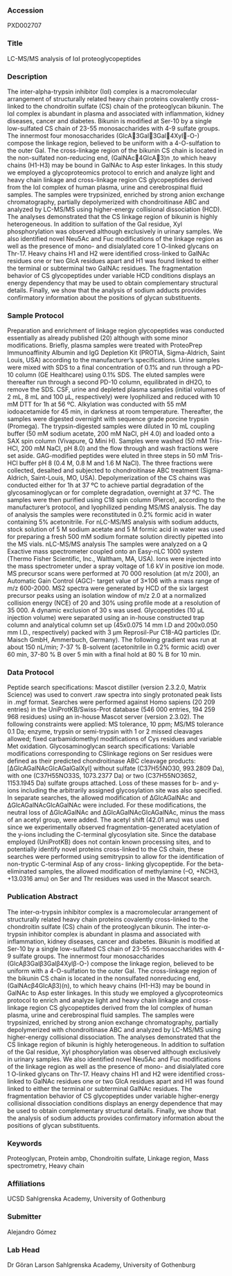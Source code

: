 ### Accession
PXD002707

### Title
LC-MS/MS analysis of IαI proteoglycopeptides

### Description
The inter-alpha-trypsin inhibitor (IαI) complex is a macromolecular arrangement of structurally related heavy chain proteins covalently cross-linked to the chondroitin sulfate (CS) chain of the proteoglycan bikunin. The IαI complex is abundant in plasma and associated with inflammation, kidney diseases, cancer and diabetes. Bikunin is modified at Ser-10 by a single low-sulfated CS chain of 23-55 monosaccharides with 4-9 sulfate groups. The innermost four monosaccharides (GlcA3Gal3Gal4Xyl-O-) compose the linkage region, believed to be uniform with a 4-O-sulfation to the outer Gal. The cross-linkage region of the bikunin CS chain is located in the non-sulfated non-reducing end, (GalNAc4GlcA3)n ,to which heavy chains (H1-H3) may be bound in GalNAc to Asp ester linkages. In this study we employed a glycoproteomics protocol to enrich and analyze light and heavy chain linkage and cross-linkage region CS glycopeptides derived from the IαI complex of human plasma, urine and cerebrospinal fluid samples. The samples were trypsinized, enriched by strong anion exchange chromatography, partially depolymerized with chondroitinase ABC and analyzed by LC-MS/MS using higher-energy collisional dissociation (HCD). The analyses demonstrated that the CS linkage region of bikunin is highly heterogeneous. In addition to sulfation of the Gal residue, Xyl phosphorylation was observed although exclusively in urinary samples. We also identified novel Neu5Ac and Fuc modifications of the linkage region as well as the presence of mono- and disialylated core 1 O-linked glycans on Thr-17. Heavy chains H1 and H2 were identified cross-linked to GalNAc residues one or two GlcA residues apart and H1 was found linked to either the terminal or subterminal two GalNAc residues. The fragmentation behavior of CS glycopeptides under variable HCD conditions displays an energy dependency that may be used to obtain complementary structural details. Finally, we show that the analysis of sodium adducts provides confirmatory information about the positions of glycan substituents.

### Sample Protocol
Preparation and enrichment of linkage region glycopeptides was conducted essentially as already published (20) although with some minor modifications. Briefly, plasma samples were treated with ProteoPrep Immunoaffinity Albumin and IgG Depletion Kit (PROTIA, Sigma-Aldrich, Saint Louis, USA) according to the manufacturer’s specifications. Urine samples were mixed with SDS to a final concentration of 0.1% and run through a PD-10 column (GE Healthcare) using 0.1% SDS. The eluted samples were thereafter run through a second PD-10 column, equilibrated in dH2O, to remove the SDS. CSF, urine and depleted plasma samples (initial volumes of 2 mL, 8 mL and 100 μL, respectively) were lyophilized and reduced with 10 mM DTT for 1h at 56 ºC. Alkylation was conducted with 55 mM iodoacetamide for 45 min, in darkness at room temperature. Thereafter, the samples were digested overnight with sequence grade porcine trypsin (Promega). The trypsin-digested samples were diluted in 10 mL coupling buffer (50 mM sodium acetate, 200 mM NaCl, pH 4.0) and loaded onto a SAX spin column (Vivapure, Q Mini H). Samples were washed (50 mM Tris-HCl, 200 mM NaCl, pH 8.0) and the flow through and wash fractions were set aside. GAG-modified peptides were eluted in three steps in 50 mM Tris-HCl buffer pH 8 (0.4 M, 0.8 M and 1.6 M NaCl). The three fractions were collected, desalted and subjected to chondroitinase ABC treatment (Sigma-Aldrich, Saint-Louis, MO, USA). Depolymerization of the CS chains was conducted either for 1h at 37 ºC to achieve partial degradation of the glycosaminoglycan or for complete degradation, overnight at 37 ºC. The samples were then purified using C18 spin column (Pierce), according to the manufacturer’s protocol, and lyophilized pending MS/MS analysis. The day of analysis the samples were reconstituted in 0.2% formic acid in water containing 5% acetonitrile. For nLC-MS/MS analysis with sodium adducts, stock solution of 5 M sodium acetate and 5 M formic acid in water was used for preparing a fresh 500 mM sodium formate solution directly pipetted into the MS vials. nLC-MS/MS analysis The samples were analyzed on a Q Exactive mass spectrometer coupled onto an Easy-nLC 1000 system (Thermo Fisher Scientific, Inc., Waltham, MA, USA). Ions were injected into the mass spectrometer under a spray voltage of 1.6 kV in positive ion mode. MS precursor scans were performed at 70 000 resolution (at m/z 200), an Automatic Gain Control (AGC)- target value of 3×106 with a mass range of m/z 600-2000. MS2 spectra were generated by HCD of the six largest precursor peaks using an isolation window of m/z 2.0 at a normalized collision energy (NCE) of 20 and 30% using profile mode at a resolution of 35 000. A dynamic exclusion of 30 s was used. Glycopeptides (10 μL injection volume) were separated using an in-house constructed trap column and analytical column set up (45x0.075 14 mm I.D and 200x0.050 mm I.D., respectively) packed with 3 μm Reprosil-Pur C18-AQ particles (Dr. Maisch GmbH, Ammerbuch, Germany). The following gradient was run at about 150 nL/min; 7-37 % B-solvent (acetonitrile in 0.2% formic acid) over 60 min, 37-80 % B over 5 min with a final hold at 80 % B for 10 min.

### Data Protocol
Peptide search specifications: Mascot distiller (version 2.3.2.0, Matrix Science) was used to convert .raw spectra into singly protonated peak lists in .mgf format. Searches were performed against Homo sapiens (20 209 entries) in the UniProtKB/Swiss-Prot database (546 000 entries, 194 259 968 residues) using an in-house Mascot server (version 2.3.02). The following constraints were applied: MS tolerance, 10 ppm; MS/MS tolerance 0.1 Da; enzyme, trypsin or semi-trypsin with 1 or 2 missed cleavages allowed; fixed carbamidomethyl modifications of Cys residues and variable Met oxidation. Glycosaminoglycan search specifications: Variable modifications corresponding to CSlinkage regions on Ser residues were defined as their predicted chondroitinase ABC cleavage products: [ΔGlcAGalNAcGlcAGalGalXyl] without sulfate (C37H55NO30, 993.2809 Da), with one (C37H55NO33S, 1073.2377 Da) or two (C37H55NO36S2, 1153.1945 Da) sulfate groups attached. Loss of these masses for b- and y-ions including the arbitrarily assigned glycosylation site was also specified. In separate searches, the allowed modification of ΔGlcAGalNAc and ΔGlcAGalNAcGlcAGalNAc were included. For these modifications, the neutral loss of ΔGlcAGalNAc and ΔGlcAGalNAcGlcAGalNAc, minus the mass of an acetyl group, were added. The acetyl shift (42.01 amu) was used since we experimentally observed fragmentation-generated acetylation of the y-ions including the C-terminal glycosylation site. Since the database employed (UniProtKB) does not contain known processing sites, and to potentially identify novel proteins cross-linked to the CS chain, these searches were performed using semitrypsin to allow for the identification of non-tryptic C-terminal Asp of any cross- linking glycopeptide. For the beta-eliminated samples, the allowed modification of methylamine (–O, +NCH3, +13.0316 amu) on Ser and Thr residues was used in the Mascot search.

### Publication Abstract
The inter-&#x3b1;-trypsin inhibitor complex is a macromolecular arrangement of structurally related heavy chain proteins covalently cross-linked to the chondroitin sulfate (CS) chain of the proteoglycan bikunin. The inter-&#x3b1;-trypsin inhibitor complex is abundant in plasma and associated with inflammation, kidney diseases, cancer and diabetes. Bikunin is modified at Ser-10 by a single low-sulfated CS chain of 23-55 monosaccharides with 4-9 sulfate groups. The innermost four monosaccharides (GlcA&#x3b2;3Gal&#x3b2;3Gal&#x3b2;4Xyl&#x3b2;-O-) compose the linkage region, believed to be uniform with a 4-O-sulfation to the outer Gal. The cross-linkage region of the bikunin CS chain is located in the nonsulfated nonreducing end, (GalNAc&#x3b2;4GlcA&#x3b2;3)(n), to which heavy chains (H1-H3) may be bound in GalNAc to Asp ester linkages. In this study we employed a glycoproteomics protocol to enrich and analyze light and heavy chain linkage and cross-linkage region CS glycopeptides derived from the I&#x3b1;I complex of human plasma, urine and cerebrospinal fluid samples. The samples were trypsinized, enriched by strong anion exchange chromatography, partially depolymerized with chondroitinase ABC and analyzed by LC-MS/MS using higher-energy collisional dissociation. The analyses demonstrated that the CS linkage region of bikunin is highly heterogeneous. In addition to sulfation of the Gal residue, Xyl phosphorylation was observed although exclusively in urinary samples. We also identified novel Neu5Ac and Fuc modifications of the linkage region as well as the presence of mono- and disialylated core 1 O-linked glycans on Thr-17. Heavy chains H1 and H2 were identified cross-linked to GalNAc residues one or two GlcA residues apart and H1 was found linked to either the terminal or subterminal GalNAc residues. The fragmentation behavior of CS glycopeptides under variable higher-energy collisional dissociation conditions displays an energy dependence that may be used to obtain complementary structural details. Finally, we show that the analysis of sodium adducts provides confirmatory information about the positions of glycan substituents.

### Keywords
Proteoglycan, Protein ambp, Chondroitin sulfate, Linkage region, Mass spectrometry, Heavy chain

### Affiliations
UCSD
Sahlgrenska Academy, University of Gothenburg

### Submitter
Alejandro Gómez

### Lab Head
Dr Göran Larson
Sahlgrenska Academy, University of Gothenburg


